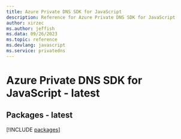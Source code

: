 ```yaml
---
title: Azure Private DNS SDK for JavaScript
description: Reference for Azure Private DNS SDK for JavaScript
author: xirzec
ms.author: jeffish
ms.data: 09/26/2023
ms.topic: reference
ms.devlang: javascript
ms.service: privatedns
---
```

# Azure Private DNS SDK for JavaScript - latest
## Packages - latest
[!INCLUDE [packages](private-dns-index.md)]